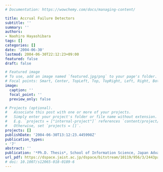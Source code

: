 ```yaml
---
# Documentation: https://wowchemy.com/docs/managing-content/

title: Accrual Failure Detectors
subtitle: ''
summary: ''
authors:
- Naohiro Hayashibara
tags: []
categories: []
date: '2004-06-30'
lastmod: 2004-06-30T22:12:23+09:00
featured: false
draft: false

# Featured image
# To use, add an image named `featured.jpg/png` to your page's folder.
# Focal points: Smart, Center, TopLeft, Top, TopRight, Left, Right, BottomLeft, Bottom, BottomRight.
image:
  caption: ''
  focal_point: ''
  preview_only: false

# Projects (optional).
#   Associate this post with one or more of your projects.
#   Simply enter your project's folder or file name without extension.
#   E.g. `projects = ["internal-project"]` references `content/project/deep-learning/index.md`.
#   Otherwise, set `projects = []`.
projects: []
publishDate: '2004-06-30T13:12:23.445998Z'
publication_types:
- '7'
abstract: ''
publication: '*Ph.D. Thesis*, School of Information Science, Japan Advanced Institute of Science and Technology, 2004'
url_pdf: https://dspace.jaist.ac.jp/dspace/bitstream/10119/956/3/2443paper.pdf 
# doi: 10.1007/s12065-018-0189-6
---
```

